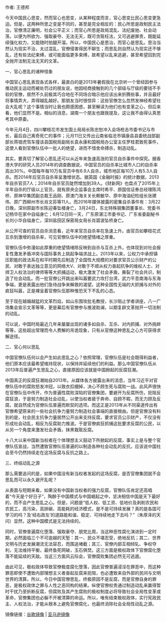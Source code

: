 作者: 王德邦

今天中国民心思变，然而官心也思变，从某种程度而言，官心思变比民心思变更急迫。但是，这两种所思之变是不同的，甚至是完全相反的：民心所思是政制民主法治，官僚清正廉明，社会公平正义；而官心所思是政局混乱、法纪废驰、社会动荡，以便为所欲为、强取豪夺、无法无天，既可贪赃枉法，又可逃避罪责，既能延续强化权力，又能随时拍腿开溜。所以，中国民心是思治，而官心是思乱。思治当然认为现实不治，太过混乱，官僚侵害得民不聊生；而思乱则自然认为现实还不够乱，还有些法纪束缚，或可能面临更多束缚，故希望以乱来逃避，甚至希望回到完全抛开法制无法无天的文革。

一、官心思乱的诸种怪象

中国官心思乱表现各式各样，最直白的是2013年暑假我在北京听一个曾经因参与推动民主运动而被处罚过的朋友说，他因经商接触到的几个部级与厅级的要钱不手软的官僚，居然不久前极其巧合地在不同场合暗示他应该出来折腾些事，并且最好将事情弄大，弄得越乱越好。那朋友当时很惊异：这些官僚怎么忽然发神经希望社会大乱呢？这个事情当时让我也颇感困惑，甚至解读为他们也有变革之心，但后来看，他们显然不是。相似的消息，湖南一个朋友也跟我提及，这让我不由得认真思考其中原委。

今年元月4日，四川攀枝花市发生国土局局长陈忠恕冲入会场枪击市委书记与市长，最后自己离奇死亡的事件；元月11日又传出云南省临沧市镇康县县委统战部副部长蒋钳虎驾车撞该县国税局副局长袁永康和国税局办公室主任罗桂君致死事件，这使人看到官僚队伍中一批人的绝望，进而不惜舍命搏杀，制造动乱。

其实，要真切了解官心思乱还可以从近年来急速高涨的官员自杀事件中探究。据香港大学的研究人员2014年的调查数据说，中国官员的自杀率比城市人口的自杀率高出30%。中国每年每10万名官员中有6.9人自杀，城市地区每10万人有5.3人自杀。而2014年后官员自杀率呈激增状态。据英国《金融时报》的统计数据，2013年自杀官员7人；2014年自杀官员陡然增加到39人。《财新网》也盘点了2015年上半年自杀的厅级以上官员，就有原央企监事会主席时希平、原国信证券总经理陈鸿桥、原神华集团副总裁王品刚、原澳门海关关长赖敏华、原中海油纪检组长张建伟、原广西柳州市长肖文荪等11人。而2016年媒体披露的密集自杀事件有：3月22日晚，深圳原副市长陈迎春坠楼身亡，3月24日，东北特殊钢集团董事长、党委书记杨华在家中自缢身亡；6月12日同一天，广东原湛江市委书记、广东省委副秘书长刘小华自缢身亡，深圳盐田区保密局女局长肖碧波坠桥身亡。

从公开可查的官员自杀消息看，近年来官员自杀率在急速上升。由官员如攀枝花式互杀到激增的自杀率，可见官僚队伍中的绝望情绪之厚重。

官僚队伍中弥漫如此厚重的绝望情绪除反映到自杀与互杀上外，也体现到对社会报复性激发矛盾冲突与国际事务上挑起争端求战上。2013年以来，公权力中承担镇压职能的政法系在和平时期先后制造了全国性大规模的对要求官员公示财产的公民、对敢于表达独立意见的网络大V、对敢于不顺从权力奋起抗争的维权人士、对捍卫人权法治的律师等等大抓捕运动，极大激发了社会矛盾，撕裂了社会共识，制造了社会动乱。而一批官僚公开跳出来叫嚣要武力攻打台湾，武力平息南海与东海争端，更是表露出他们急待战争来解救的渴望。这种全国性无端的大抓捕与对外的疯狂叫嚣，正是裸呈着官僚队伍那种惟恐天下不乱的心态。

至于现在越煽越猛的文革烈焰，如山东围攻批毛教授，长沙阻止学者讲座，八一广场集会宣示文革等等，更是幕后有官僚参与推波助澜，以期复辟文革抛开一切法制的动乱。

可以说，中国时局最近几年来屡屡出现的诸多如自杀、互杀、对内抓捕、对外挑衅等等，这些超出常理而令人费解的吊诡现象，只有从官僚这种思乱之心方可获得求解途径。

二、官心何以思乱

中国官僚队伍何以会产生如此思乱之心？依照常理，官僚队伍是社会既得利益者，他们原本应该最希望维持现状，以保持并延续他们的利益。那么中国官僚队伍从2013年后普遍产生思乱之心，直接原因应该就是中国掀起的反腐狂潮。

中国真正的反腐狂潮始自2013年。从媒体各方披露出来的消息，当年习近平对官僚队伍中的腐败怒发冲冠，以致衣扣绷掉，决心不顾生死与腐败一战。此风声很快在官僚队伍中传开，作为普遍性腐败深陷的官僚集团，要避开为反腐所伤，扼阻反腐狂浪，于是努力制造社会动乱，以使当权者疲于奔命、自顾不暇，而无力顾及反腐，就自然成为官僚队伍普遍而默契的选项。而这正是2013年从不同渠道传出有官僚希望原来的一些社会抗争力量努力制造社会事端的直接根由。但是官僚没有料到的是，社会民主抗争力量居然公开出来支持反腐，要求官员公示财产，不仅没有形成社会动乱，相反为反腐助力推波。于是官僚疯狂抓捕这批要求反腐的公民，以从另一个角度来激发社会矛盾，抹黑栽赃反腐。

十八大以来中国新当权者在个体理想主义鼓动下所掀起的反腐，事实上是与整个官僚队伍宣战，当然遭致官僚队伍普遍的以制造各种社会动乱的反抗，应该说中国社会至今仍然持续走在这场反腐与反抗之路上。

三、终结动乱之源

那么需要追问的是，如果中国没有新当权者发起的这场反腐，是否官僚集团就不会思乱而可以永久避开乱呢？

从表面与短期来看，如果没有中国新当权者的强力反腐，官僚队伍肯定还高唱着“今天是个好日子”，陶醉于中国模式与中国崛起之中，坚决相信中国是天下最好的，而不会产生思乱之心。但是，问题是“低人权、低工资、低地价及剥削农民和农民工，高污染，高排碳、高能耗的经济模式，是不是可持续发展？真的是各国可学习的吗？及‘经右政左’的道路能和谐、稳定、可持续地走下去吗？”（朱厚泽的天问）显然，这种中国模式是无法持续的。

同时，官僚普遍腐化堕落、强取豪夺、朋党比周，当这种恶性腐化演进到一定时期，必然面临三个不可逾越的天堑：其一、民众不堪忍受，绝地反抗；其二、世界文明与历史发展潮流无法容忍，而围追堵截；其三、官僚内部互相倾轧、争权夺利，无法维持平衡，最终鱼死网破，玉石俱焚。这三方面是极权政体下官僚腐化堕落不能延续的天敌。当这三方面风云际会，官僚腐败集团必然无可逃遁。

由此可见，极权政体导致官僚极度腐化堕落，因此官僚普遍浸淫在罪恶中，而这种罪恶即使不遭致内部理想主义者奋起反腐来扼阻，也必遭致来自外部的民间与文明世界的清算。所以，今日中国官僚思乱，终极原因不是反腐，而是官僚自身的罪恶，是极权政体之罪与人性之恶同构的结果。纵使官僚权贵通过制造动乱来赢得暂时干扰乃至折断反腐，但腐败及其产生腐败的极权制度必将导致社会全局性变革或革命，官僚集团也必躲不开被清算的命运。所以，唯有结束极权政体，实行宪政民主、人权法治，才能从根本上避免官僚腐化，也最终消除社会全局性动乱之源。

镜像链接：[谷歌镜像](https://commondatastorage.googleapis.com/letscorp_archive/archives/114900)
|
[亚马逊镜像](https://s3.amazonaws.com/letscorp_archive/archives/114900)



